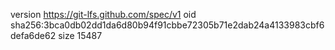 version https://git-lfs.github.com/spec/v1
oid sha256:3bca0db02dd1da6d80b94f91cbbe72305b71e2dab24a4133983cbf6defa6de62
size 15487
